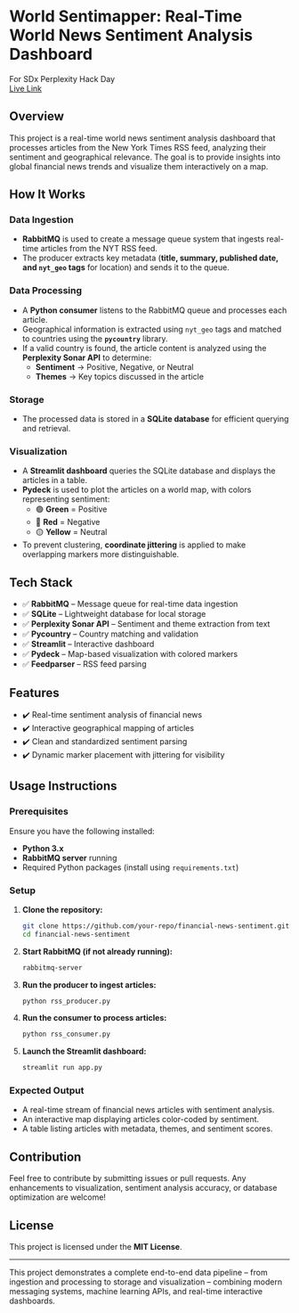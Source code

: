 # World Sentimapper: Real-Time World News Sentiment Analysis Dashboard
For SDx Perplexity Hack Day  
[Live Link](https://chriss-mo-perplexity-hack-app-uadoc9.streamlit.app/)

## Overview
This project is a real-time world news sentiment analysis dashboard that processes articles from the New York Times RSS feed, analyzing their sentiment and geographical relevance. The goal is to provide insights into global financial news trends and visualize them interactively on a map.

## How It Works

### Data Ingestion
- **RabbitMQ** is used to create a message queue system that ingests real-time articles from the NYT RSS feed.
- The producer extracts key metadata (**title, summary, published date, and `nyt_geo` tags** for location) and sends it to the queue.

### Data Processing
- A **Python consumer** listens to the RabbitMQ queue and processes each article.
- Geographical information is extracted using `nyt_geo` tags and matched to countries using the **`pycountry`** library.
- If a valid country is found, the article content is analyzed using the **Perplexity Sonar API** to determine:
  - **Sentiment** → Positive, Negative, or Neutral
  - **Themes** → Key topics discussed in the article

### Storage
- The processed data is stored in a **SQLite database** for efficient querying and retrieval.

### Visualization
- A **Streamlit dashboard** queries the SQLite database and displays the articles in a table.
- **Pydeck** is used to plot the articles on a world map, with colors representing sentiment:
  - 🟢 **Green** = Positive
  - 🔴 **Red** = Negative
  - 🟡 **Yellow** = Neutral
- To prevent clustering, **coordinate jittering** is applied to make overlapping markers more distinguishable.

## Tech Stack
- ✅ **RabbitMQ** – Message queue for real-time data ingestion
- ✅ **SQLite** – Lightweight database for local storage
- ✅ **Perplexity Sonar API** – Sentiment and theme extraction from text
- ✅ **Pycountry** – Country matching and validation
- ✅ **Streamlit** – Interactive dashboard
- ✅ **Pydeck** – Map-based visualization with colored markers
- ✅ **Feedparser** – RSS feed parsing

## Features
- ✔️ Real-time sentiment analysis of financial news
- ✔️ Interactive geographical mapping of articles
- ✔️ Clean and standardized sentiment parsing
- ✔️ Dynamic marker placement with jittering for visibility

## Usage Instructions

### Prerequisites
Ensure you have the following installed:
- **Python 3.x**
- **RabbitMQ server** running
- Required Python packages (install using `requirements.txt`)

### Setup
1. **Clone the repository:**
   ```sh
   git clone https://github.com/your-repo/financial-news-sentiment.git
   cd financial-news-sentiment
   ```
3. **Start RabbitMQ (if not already running):**
   ```sh
   rabbitmq-server
   ```
4. **Run the producer to ingest articles:**
   ```sh
   python rss_producer.py
   ```
5. **Run the consumer to process articles:**
   ```sh
   python rss_consumer.py
   ```
6. **Launch the Streamlit dashboard:**
   ```sh
   streamlit run app.py
   ```

### Expected Output
- A real-time stream of financial news articles with sentiment analysis.
- An interactive map displaying articles color-coded by sentiment.
- A table listing articles with metadata, themes, and sentiment scores.

## Contribution
Feel free to contribute by submitting issues or pull requests. Any enhancements to visualization, sentiment analysis accuracy, or database optimization are welcome!

## License
This project is licensed under the **MIT License**.

---
This project demonstrates a complete end-to-end data pipeline – from ingestion and processing to storage and visualization – combining modern messaging systems, machine learning APIs, and real-time interactive dashboards.


